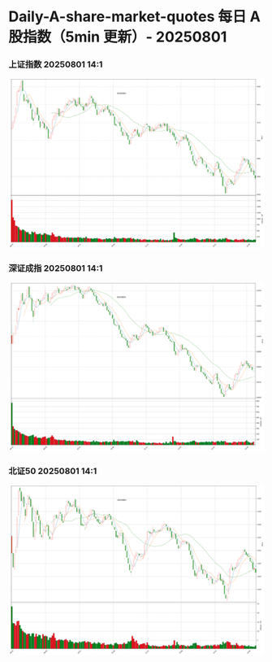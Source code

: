
# Daily-A-share-market-quotes 每日 A 股指数（5min 更新）- 20250801

### 上证指数 20250801 14:1
![](./fig/2025/8/20250801-sh000001.png)

### 深证成指 20250801 14:1
![](./fig/2025/8/20250801-sz399001.png)

### 北证50 20250801 14:1
![](./fig/2025/8/20250801-bj899050.png)
